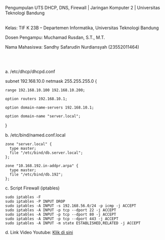 Pengumpulan UTS DHCP, DNS, Firewall | Jaringan Komputer 2 | Universitas Teknologi Bandung
<br>
<br>

Kelas: TIF K 23B – Departemen Informatika, Universitas Teknologi Bandung 

Dosen Pengampu: Muchamad Rusdan, S.T., M.T. 

Nama Mahasiswa: Sandhy Safarudin Nurdiansyah (23552011464)

<br>
<br>

a. /etc/dhcp/dhcpd.conf

  subnet 192.168.10.0 netmask 255.255.255.0 {
  
    range 192.168.10.100 192.168.10.200;
    
    option routers 192.168.10.1;
    
    option domain-name-servers 192.168.10.1;
    
    option domain-name "server.local";
  }

  b. /etc/bind/named.conf.local
  
    zone "server.local" {
      type master;
      file "/etc/bind/db.server.local";
    };

    zone "10.168.192.in-addpr.arpa" {
      type master;
      file "/etc/bind/db.192";
    };

  c. Script Firewall (iptables)
  
    sudo iptables -F
    sudo iptables -P INPUT DROP
    sudo iptables -A INPUT -s 192.168.56.0/24 -p icmp -j ACCEPT
    sudo iptables -A INPUT -p tcp --dport 22 -j ACCEPT
    sudo iptables -A INPUT -p tcp --dport 80 -j ACCEPT
    sudo iptables -A INPUT -p tcp --dport 443 -j ACCEPT
    sudo iptables -A INPUT -m state ESTABLISHED,RELATED -j ACCEPT

  d. Link Video Youtube: <a href="https://youtu.be/ZePag7utyRg">Klik di sini</a>
